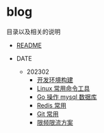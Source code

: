 # blog

目录以及相关的说明

- [README](README.md)

- DATE
  - 202302
    - [开发环境构建](Date/202302/21-10:05.md)
    - [Linux 常用命令工具](Date/202302/21-10:27.md)
    - [Go 操作 mysql 数据库](Date/202302/21-17:23.md)
    - [Redis 常用](Date/202302/22-10:18.md)
    - [Git 常用](Date/202302/22-11:29.md)
    - [限频限流方案](Date/202302/22-14:48.md)
